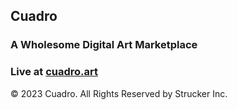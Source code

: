 ## Cuadro
### A Wholesome Digital Art Marketplace

### Live at [cuadro.art](https://cuadro.art)
&copy; 2023 Cuadro. All Rights Reserved by Strucker Inc.